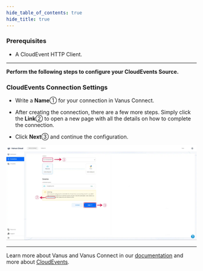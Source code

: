 ```yaml
--- 
hide_table_of_contents: true
hide_title: true
---
```


### Prerequisites

- A CloudEvent HTTP Client.

---

**Perform the following steps to configure your CloudEvents Source.**

### CloudEvents Connection Settings

- Write a **Name**① for your connection in Vanus Connect. 

- After creating the connection, there are a few more steps. Simply click the **Link**② to open a new page with all the details on how to complete the connection. 

- Click **Next**③ and continue the configuration.

![](images/cloudevents_1.webp)

---

Learn more about Vanus and Vanus Connect in our [documentation](https://docs.vanus.ai) and more about [CloudEvents](https://cloudevents.io).
